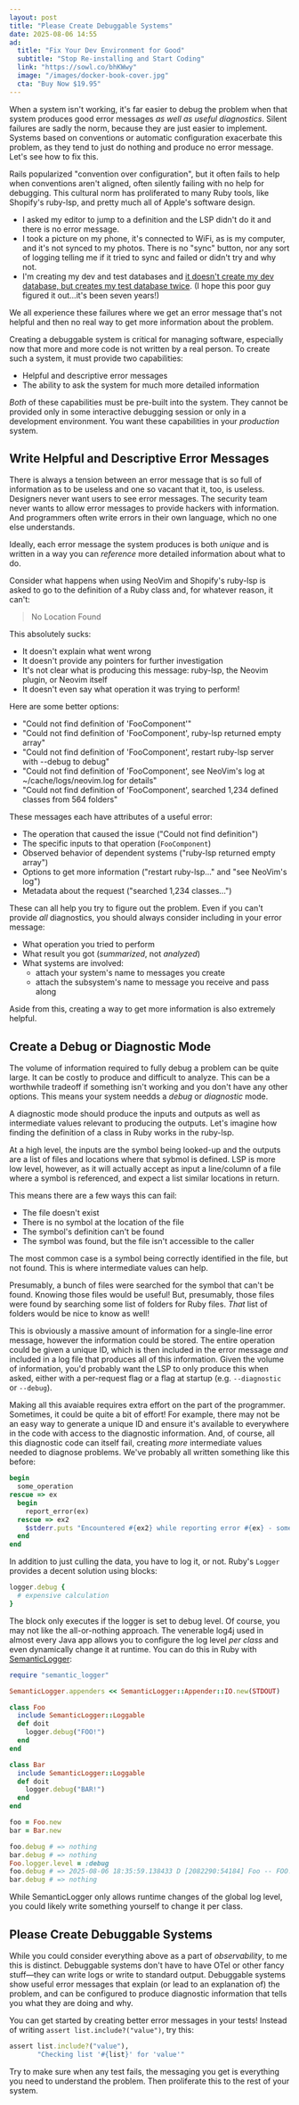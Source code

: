 ```yaml
---
layout: post
title: "Please Create Debuggable Systems"
date: 2025-08-06 14:55
ad:
  title: "Fix Your Dev Environment for Good"
  subtitle: "Stop Re-installing and Start Coding"
  link: "https://sowl.co/bhKWwy"
  image: "/images/docker-book-cover.jpg"
  cta: "Buy Now $19.95"
---
```


When a system isn't working, it's far easier to debug the problem when that system produces good error messages *as well as useful diagnostics*. Silent failures are sadly the norm, because they are just easier to implement.  Systems based on conventions or automatic configuration exacerbate this problem, as they tend to just do nothing and produce no error message. Let's see how to fix this.

<!-- more -->

Rails popularized "convention over configuration", but it often fails to help when conventions aren't aligned, often silently failing with no help for debugging. This cultural norm has proliferated to many Ruby tools, like Shopify's ruby-lsp, and pretty much all of Apple's software design.

* I asked my editor to jump to a definition and the LSP didn't do it and there is no error message.
* I took a picture on my phone, it's connected to WiFi, as is my computer, and it's not synced to my photos. There is no "sync" button, nor
any sort of logging telling me if it tried to sync and failed or didn't try and why not.
* I'm creating my dev and test databases and [it doesn't create my dev database, but creates my test database twice](https://stackoverflow.com/questions/50720730/rails-env-development-rake-dbcreate-is-not-creating-development-database). (I hope this poor guy figured it out…it's been seven years!)

We all experience these failures where we get an error message that's not helpful and then no real way to get more information about the problem.

Creating a debuggable system is critical for managing software, especially now that more and more code is not written by a real person.  To create such a system, it must provide two capabilities:

* Helpful and descriptive error messages
* The ability to ask the system for much more detailed information

*Both* of these capabilities must be pre-built into the system. They cannot be provided only in some interactive debugging session or only in a development environment.  You want these capabilities in your *production* system.

## Write Helpful and Descriptive Error Messages

There is always a tension between an error message that is so full of information as to be useless and one so vacant that it, too, is useless.  Designers never want users to see error messages. The security team never wants to allow error messages to provide hackers with information.  And programmers often write errors in their own language, which no one else understands.

Ideally, each error message the system produces is both *unique* and is written in a way you can *reference* more detailed information about what to do.

Consider what happens when using NeoVim and Shopify's ruby-lsp is asked to go to the definition of a Ruby class and, for whatever reason, it can't:

> No Location Found

This absolutely sucks:

* It doesn't explain what went wrong
* It doesn't provide any pointers for further investigation
* It's not clear what is producing this message: ruby-lsp, the Neovim plugin, or Neovim itself
* It doesn't even say what operation it was trying to perform!

Here are some better options:

* "Could not find definition of 'FooComponent'"
* "Could not find definition of 'FooComponent', ruby-lsp returned empty array"
* "Could not find definition of 'FooComponent', restart ruby-lsp server with \-\-debug to debug"
* "Could not find definition of 'FooComponent', see NeoVim's log at ~/cache/logs/neovim.log for details"
* "Could not find definition of 'FooComponent', searched 1,234 defined classes from 564 folders"

These messages each have attributes of a useful error:

* The operation that caused the issue ("Could not find definition")
* The specific inputs to that operation (`FooComponent`)
* Observed behavior of dependent systems ("ruby-lsp returned empty array")
* Options to get more information ("restart ruby-lsp…" and "see NeoVim's log")
* Metadata about the request ("searched 1,234 classes…")

These can all help you try to figure out the problem.  Even if you can't provide *all* diagnostics, you should always consider including in your error message:

* What operation you tried to perform
* What result you got (*summarized*, not *analyzed*)
* What systems are involved:
  - attach your system's name to messages you create
  - attach the subsystem's name to message you receive and pass along

Aside from this, creating a way to get more information is also extremely helpful.

## Create a Debug or Diagnostic Mode

The volume of information required to fully debug a problem can be quite large.  It can be costly to produce and difficult to analyze. This can be a worthwhile tradeoff if something isn't working and you don't have any other options.  This means your system needds a *debug* or *diagnostic* mode.

A diagnostic mode should produce the inputs and outputs as well as intermediate values relevant to producing the outputs. Let's imagine how finding the definition of a class in Ruby works in the ruby-lsp.

At a high level, the inputs are the symbol being looked-up and the outputs are a list of files and locations where that sybmol is defined.  LSP is more low level, however, as it will actually accept as input a line/column of a file where a symbol is referenced, and expect a list similar locations in return.

This means there are a few ways this can fail:

* The file doesn't exist
* There is no symbol at the location of the file
* The symbol's definition can't be found
* The symbol was found, but the file isn't accessible to the caller

The most common case is a symbol being correctly identified in the file, but not found. This is where intermediate values can help.

<div data-ad></div>

Presumably, a bunch of files were searched for the symbol that can't be found.  Knowing those files would be useful!  But, presumably, those files were found by searching some list of folders for Ruby files. *That* list of folders would be nice to know as well!

This is obviously a massive amount of information for a single-line error message, however the information could be stored.  The entire operation could be given a unique ID, which is then included in the error message *and* included in a log file that produces all of this information.  Given the volume of information, you'd probably want the LSP to only produce this when asked, either with a per-request flag or a flag at startup (e.g. `--diagnostic` or `--debug`).

Making all this avaiable requires extra effort on the part of the programmer. Sometimes, it could be quite a bit of effort!  For example, there may not be an easy way to generate a unique ID and ensure it's available to everywhere in the code with access to the diagnostic information.  And, of course, all this diagnostic code can itself fail, creating *more* intermediate values needed to diagnose problems.  We've probably all written something like this before:

```ruby
begin
  some_operation
rescue => ex
  begin
    report_error(ex)
  rescue => ex2
    $stderr.puts "Encountered #{ex2} while reporting error #{ex} - something is seriously wrong"
  end
end
```

In addition to just culling the data, you have to log it, or not.  Ruby's `Logger` provides a decent solution using blocks:

```ruby
logger.debug {
  # expensive calculation
}
```

The block only executes if the logger is set to debug level.  Of course, you may not like the all-or-nothing approach.  The venerable log4j used in almost every Java app allows you to configure the log level *per class* and even dynamically change it at runtime. You can do this in Ruby with [SemanticLogger](https://logger.rocketjob.io/):

```ruby
require "semantic_logger"

SemanticLogger.appenders << SemanticLogger::Appender::IO.new(STDOUT)

class Foo
  include SemanticLogger::Loggable
  def doit
    logger.debug("FOO!")
  end
end

class Bar
  include SemanticLogger::Loggable
  def doit
    logger.debug("BAR!")
  end
end

foo = Foo.new
bar = Bar.new

foo.debug # => nothing
bar.debug # => nothing
Foo.logger.level = :debug
foo.debug # => 2025-08-06 18:35:59.138433 D [2082290:54184] Foo -- FOO!
bar.debug # => nothing
```

While SemanticLogger only allows runtime changes of the global log level, you could likely write something yourself to change it per class.

## Please Create Debuggable Systems

While you could consider everything above as a part of *observability*, to me this is distinct.  Debuggable systems don't have to have OTel or other fancy stuff—they can write logs or write to standard output.  Debuggable systems show useful error messages that explain (or lead to an explanation of) the problem, and can be configured to produce diagnostic information that tells you what they are doing and why.

You can get started by creating better error messages in your tests!  Instead of writing `assert list.include?("value")`, try this:

```ruby
assert list.include?("value"),
       "Checking list '#{list}' for 'value'"
```

Try to make sure when any test fails, the messaging you get is everything you need to understand the problem.  Then proliferate this to the rest of your system.
